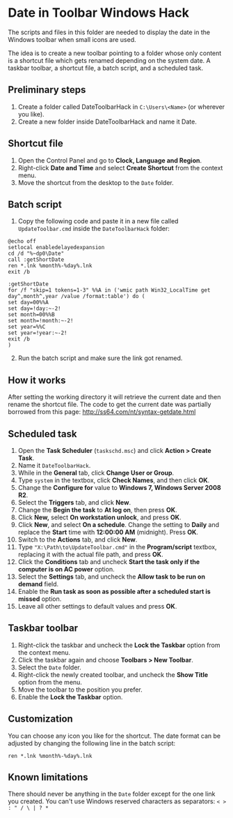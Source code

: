 # Date in Toolbar Windows Hack

The scripts and files in this folder are needed to display the date in the Windows toolbar when small icons are used.

The idea is to create a new toolbar pointing to a folder whose only content is a shortcut file which gets renamed depending on the system date. A taskbar toolbar, a shortcut file, a batch script, and a scheduled task.

## Preliminary steps

1. Create a folder called DateToolbarHack in `C:\Users\<Name>` (or wherever you like).
2. Create a new folder inside DateToolbarHack and name it Date.

## Shortcut file

1. Open the Control Panel and go to **Clock, Language and Region**.
2. Right-click **Date and Time** and select **Create Shortcut** from the context menu.
3. Move the shortcut from the desktop to the `Date` folder.

## Batch script

1. Copy the following code and paste it in a new file called `UpdateToolbar.cmd` inside the `DateToolbarHack` folder:

```batch
@echo off
setlocal enabledelayedexpansion
cd /d "%~dp0\Date"
call :getShortDate
ren *.lnk %month%-%day%.lnk
exit /b

:getShortDate
for /f "skip=1 tokens=1-3" %%A in ('wmic path Win32_LocalTime get day^,month^,year /value /format:table') do (
set day=00%%A
set day=!day:~-2!
set month=00%%B
set month=!month:~-2!
set year=%%C
set year=!year:~-2!
exit /b
)
```

2. Run the batch script and make sure the link got renamed.

## How it works

After setting the working directory it will retrieve the current date and then rename the shortcut file. The code to get the current date was partially borrowed from this page: http://ss64.com/nt/syntax-getdate.html

## Scheduled task

1. Open the **Task Scheduler** (`taskschd.msc`) and click **Action > Create Task**.
2. Name it `DateToolbarHack`.
3. While in the **General** tab, click **Change User or Group**.
4. Type `system` in the textbox, click **Check Names**, and then click **OK**.
5. Change the **Configure for** value to **Windows 7, Windows Server 2008 R2**.
6. Select the **Triggers** tab, and click **New**.
7. Change the **Begin the task** to **At log on**, then press **OK**.
8. Click **New,** select **On workstation unlock**, and press **OK**.
9. Click **New**, and select **On a schedule**. Change the setting to **Daily** and replace the **Start** time with **12:00:00 AM** (midnight). Press **OK**.
10. Switch to the **Actions** tab, and click **New**.
11. Type `"X:\Path\to\UpdateToolbar.cmd"` in the **Program/script** textbox, replacing it with the actual file path, and press **OK**.
12. Click the **Conditions** tab and uncheck **Start the task only if the computer is on AC power** option.
13. Select the **Settings** tab, and uncheck the **Allow task to be run on demand** field.
14. Enable the **Run task as soon as possible after a scheduled start is missed** option.
15. Leave all other settings to default values and press **OK**.

## Taskbar toolbar

1. Right-click the taskbar and uncheck the **Lock the Taskbar** option from the context menu.
2. Click the taskbar again and choose **Toolbars > New Toolbar**.
3. Select the `Date` folder.
4. Right-click the newly created toolbar, and uncheck the **Show Title** option from the menu.
5. Move the toolbar to the position you prefer.
6. Enable the **Lock the Taskbar** option.

## Customization

You can choose any icon you like for the shortcut. The date format can be adjusted by changing the following line in the batch script:

`ren *.lnk %month%-%day%.lnk`

## Known limitations

There should never be anything in the `Date` folder except for the one link you created.
You can't use Windows reserved characters as separators: `< > : " / \ | ? *`
